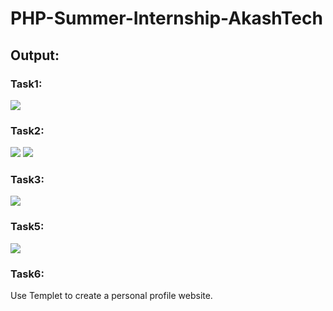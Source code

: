 # PHP-Summer-Internship-AkashTech
<h2>Output:</h2>
<h3>Task1:</h3>
<img src="https://user-images.githubusercontent.com/73227333/119977097-a01b1200-bfd5-11eb-8057-40308820ecd9.png">

<h3>Task2:</h3>
<img src="https://user-images.githubusercontent.com/73227333/119977573-3ea77300-bfd6-11eb-81d2-e9f96ac26c5b.png">
<img src="https://user-images.githubusercontent.com/73227333/119977620-4b2bcb80-bfd6-11eb-898a-d24c1af42458.png">

<h3>Task3:</h3>
<img src="https://user-images.githubusercontent.com/73227333/119977674-5bdc4180-bfd6-11eb-90e4-97269d431d06.png">
<h3>Task5:</h3>
<img src="https://user-images.githubusercontent.com/73227333/120832360-345d1a00-c57e-11eb-9d3a-06edffbd117a.png">
<h3>Task6:</h3>
<p>Use Templet to create a personal profile website.</p>


 
